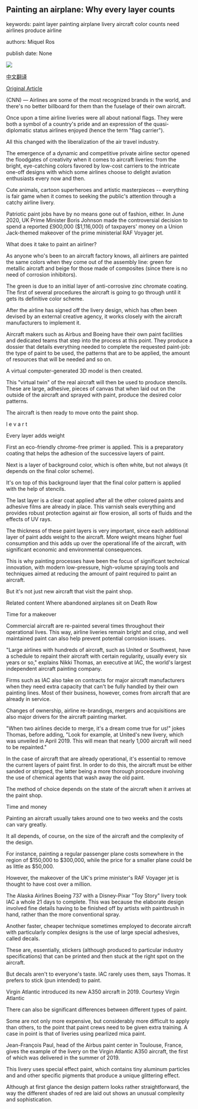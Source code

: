 ## Painting an airplane: Why every layer counts

keywords: paint layer painting airplane livery aircraft color counts need airlines produce airline

authors: Miquel Ros

publish date: None

![](https://cdn.cnn.com/cnnnext/dam/assets/190403155046-virgin-atlantic-new-faces---a350-zadie0003-super-tease.jpg)

[中文翻译](Painting%20an%20airplane%3A%20Why%20every%20layer%20counts_zh.md)

[Original Article](https://edition.cnn.com/travel/article/how-to-paint-an-airplane/index.html)

(CNN) — Airlines are some of the most recognized brands in the world, and there's no better billboard for them than the fuselage of their own aircraft.

Once upon a time airline liveries were all about national flags. They were both a symbol of a country's pride and an expression of the quasi-diplomatic status airlines enjoyed (hence the term "flag carrier").

All this changed with the liberalization of the air travel industry.

The emergence of a dynamic and competitive private airline sector opened the floodgates of creativity when it comes to aircraft liveries: from the bright, eye-catching colors favored by low-cost carriers to the intricate one-off designs with which some airlines choose to delight aviation enthusiasts every now and then.

Cute animals, cartoon superheroes and artistic masterpieces -- everything is fair game when it comes to seeking the public's attention through a catchy airline livery.

Patriotic paint jobs have by no means gone out of fashion, either. In June 2020, UK Prime Minister Boris Johnson made the controversial decision to spend a reported £900,000 ($1,116,000) of taxpayers' money on a Union Jack-themed makeover of the prime ministerial RAF Voyager jet.

What does it take to paint an airliner?

As anyone who's been to an aircraft factory knows, all airliners are painted the same colors when they come out of the assembly line: green for metallic aircraft and beige for those made of composites (since there is no need of corrosion inhibitors).

The green is due to an initial layer of anti-corrosive zinc chromate coating. The first of several procedures the aircraft is going to go through until it gets its definitive color scheme.

After the airline has signed off the livery design, which has often been devised by an external creative agency, it works closely with the aircraft manufacturers to implement it.

Aircraft makers such as Airbus and Boeing have their own paint facilities and dedicated teams that step into the process at this point. They produce a dossier that details everything needed to complete the requested paint-job: the type of paint to be used, the patterns that are to be applied, the amount of resources that will be needed and so on.

A virtual computer-generated 3D model is then created.

This "virtual twin" of the real aircraft will then be used to produce stencils. These are large, adhesive, pieces of canvas that when laid out on the outside of the aircraft and sprayed with paint, produce the desired color patterns.

The aircraft is then ready to move onto the paint shop.

l e v a r t

Every layer adds weight

First an eco-friendly chrome-free primer is applied. This is a preparatory coating that helps the adhesion of the successive layers of paint.

Next is a layer of background color, which is often white, but not always (it depends on the final color scheme).

It's on top of this background layer that the final color pattern is applied with the help of stencils.

The last layer is a clear coat applied after all the other colored paints and adhesive films are already in place. This varnish seals everything and provides robust protection against air flow erosion, all sorts of fluids and the effects of UV rays.

The thickness of these paint layers is very important, since each additional layer of paint adds weight to the aircraft. More weight means higher fuel consumption and this adds up over the operational life of the aircraft, with significant economic and environmental consequences.

This is why painting processes have been the focus of significant technical innovation, with modern low-pressure, high-volume spraying tools and techniques aimed at reducing the amount of paint required to paint an aircraft.

But it's not just new aircraft that visit the paint shop.

Related content Where abandoned airplanes sit on Death Row

Time for a makeover

Commercial aircraft are re-painted several times throughout their operational lives. This way, airline liveries remain bright and crisp, and well maintained paint can also help prevent potential corrosion issues.

"Large airlines with hundreds of aircraft, such as United or Southwest, have a schedule to repaint their aircraft with certain regularity, usually every six years or so," explains Nikki Thomas, an executive at IAC, the world's largest independent aircraft painting company.

Firms such as IAC also take on contracts for major aircraft manufacturers when they need extra capacity that can't be fully handled by their own painting lines. Most of their business, however, comes from aircraft that are already in service.

Changes of ownership, airline re-brandings, mergers and acquisitions are also major drivers for the aircraft painting market.

"When two airlines decide to merge, it's a dream come true for us\!" jokes Thomas, before adding, "Look for example, at United's new livery, which was unveiled in April 2019. This will mean that nearly 1,000 aircraft will need to be repainted."

In the case of aircraft that are already operational, it's essential to remove the current layers of paint first. In order to do this, the aircraft must be either sanded or stripped, the latter being a more thorough procedure involving the use of chemical agents that wash away the old paint.

The method of choice depends on the state of the aircraft when it arrives at the paint shop.

Time and money

Painting an aircraft usually takes around one to two weeks and the costs can vary greatly.

It all depends, of course, on the size of the aircraft and the complexity of the design.

For instance, painting a regular passenger plane costs somewhere in the region of $150,000 to $300,000, while the price for a smaller plane could be as little as $50,000.

However, the makeover of the UK's prime minister's RAF Voyager jet is thought to have cost over a million.

The Alaska Airlines Boeing 737 with a Disney-Pixar "Toy Story" livery took IAC a whole 21 days to complete. This was because the elaborate design involved fine details having to be finished off by artists with paintbrush in hand, rather than the more conventional spray.

Another faster, cheaper technique sometimes employed to decorate aircraft with particularly complex designs is the use of large special adhesives, called decals.

These are, essentially, stickers (although produced to particular industry specifications) that can be printed and then stuck at the right spot on the aircraft.

But decals aren't to everyone's taste. IAC rarely uses them, says Thomas. It prefers to stick (pun intended) to paint.

Virgin Atlantic introduced its new A350 aircraft in 2019. Courtesy Virgin Atlantic

There can also be significant differences between different types of paint.

Some are not only more expensive, but considerably more difficult to apply than others, to the point that paint crews need to be given extra training. A case in point is that of liveries using pearlized mica paint.

Jean-François Paul, head of the Airbus paint center in Toulouse, France, gives the example of the livery on the Virgin Atlantic A350 aircraft, the first of which was delivered in the summer of 2019.

This livery uses special effect paint, which contains tiny aluminum particles and and other specific pigments that produce a unique glittering effect.

Although at first glance the design pattern looks rather straightforward, the way the different shades of red are laid out shows an unusual complexity and sophistication.